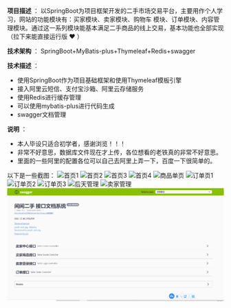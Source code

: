  **项目描述** ：
以SpringBoot为项目框架开发的二手市场交易平台，主要用作个人学习，网站的功能模块有：买家模块、卖家模块、购物车  模块、订单模块、内容管理模块。通过这一系列模块能基本满足二手商品的线上交易，基本功能也全部实现（拉下来能直接运行版 :heart: ）

 **技术架构** ：
SpringBoot+MyBatis-plus+Thymeleaf+Redis+swagger

 **技术描述** ：

- 使用SpringBoot作为项目基础框架和使用Thymeleaf模板引擎
- 接入阿里云短信、支付宝沙箱、阿里云存储服务
- 使用Redis进行缓存管理
- 可以使用mybatis-plus进行代码生成
- swagger文档管理

 **说明** ：
- 本人毕设只适合初学者，感谢浏览！！！ 
- 非常不好意思，数据库文件现在才上传，各位想看的老铁真的非常不好意思。
- 里面的一些阿里的配置各位可以自己去阿里上弄一下，百度一下很简单的。


以下是一些截图：
![首页1](https://images.gitee.com/uploads/images/2021/0404/151155_5a26eb91_7557077.png "首页1.png")
![首页2](https://images.gitee.com/uploads/images/2021/0404/151213_eff74bae_7557077.png "1617520063(1).png")
![首页3](https://images.gitee.com/uploads/images/2021/0404/151301_822b9c31_7557077.png "e54ada1e4c430027ed0450ef8fdd4ca.png")
![首页4](https://images.gitee.com/uploads/images/2021/0404/151330_174227a6_7557077.png "1617520105(1).png")
![商品单页](https://images.gitee.com/uploads/images/2021/0404/151402_f4d23092_7557077.png "localhost_8080_goods_detail_1.png")
![订单页1](https://images.gitee.com/uploads/images/2021/0404/151425_29292f6f_7557077.png "localhost_8080_cart_detail_1.png")
![订单页2](https://images.gitee.com/uploads/images/2021/0404/151439_c6157f60_7557077.png "localhost_8080_checkout_157352808654678.png")
![订单页3](https://images.gitee.com/uploads/images/2021/0404/151454_77e52b44_7557077.png "localhost_8080_checkout_completed.png")
![后天管理](https://images.gitee.com/uploads/images/2021/0404/151520_8648f72d_7557077.png "localhost_8080_admin_home.png")
![卖家管理](https://images.gitee.com/uploads/images/2021/0404/151536_3b3e50d5_7557077.png "localhost_8080_sellerCentre_index.png")
![swagger](9T%25L%5B4E%5DPF2ZD4W7@N5R$%25W.png)